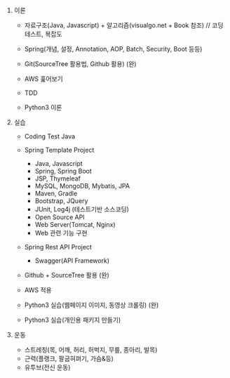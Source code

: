 1. 이론
	- 자료구조(Java, Javascript) + 알고리즘(visualgo.net + Book 참조) // 코딩테스트, 복잡도
	- Spring(개념, 설정, Annotation, AOP, Batch, Security, Boot 등등)
	- Git(SourceTree 활용법, Github 활용) (완)
	- AWS 훑어보기
	- TDD
	
	- Python3 이론

2. 실습
	- Coding Test Java
	- Spring Template Project
		- Java, Javascript
		- Spring, Spring Boot
		- JSP, Thymeleaf
		- MySQL, MongoDB, Mybatis, JPA
		- Maven, Gradle
		- Bootstrap, JQuery
		- JUnit, Log4j (테스트기반 소스코딩)
		- Open Source API
		- Web Server(Tomcat, Nginx)
		- Web 관련 기능 구현
	- Spring Rest API Project
		- Swagger(API Framework)
	- Github + SourceTree 활용 (완)
	- AWS 적용
	
	- Python3 실습(웹페이지 이미지, 동영상 크롤링) (완)
	- Python3 실습(개인용 패키지 만들기)

3. 운동
	- 스트레칭(목, 어깨, 허리, 허벅지, 무릎, 종아리, 발목)
	- 근력(플랭크, 팔굽혀펴기, 가슴&등)
	- 유투브(전신 운동)

